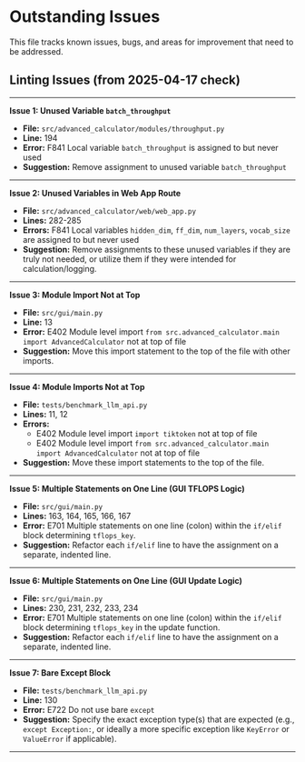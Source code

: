 # Outstanding Issues

This file tracks known issues, bugs, and areas for improvement that need to be addressed.

## Linting Issues (from 2025-04-17 check)

---

**Issue 1: Unused Variable `batch_throughput`**

*   **File:** `src/advanced_calculator/modules/throughput.py`
*   **Line:** 194
*   **Error:** F841 Local variable `batch_throughput` is assigned to but never used
*   **Suggestion:** Remove assignment to unused variable `batch_throughput`

---

**Issue 2: Unused Variables in Web App Route**

*   **File:** `src/advanced_calculator/web/web_app.py`
*   **Lines:** 282-285
*   **Errors:** F841 Local variables `hidden_dim`, `ff_dim`, `num_layers`, `vocab_size` are assigned to but never used
*   **Suggestion:** Remove assignments to these unused variables if they are truly not needed, or utilize them if they were intended for calculation/logging.

---

**Issue 3: Module Import Not at Top**

*   **File:** `src/gui/main.py`
*   **Line:** 13
*   **Error:** E402 Module level import `from src.advanced_calculator.main import AdvancedCalculator` not at top of file
*   **Suggestion:** Move this import statement to the top of the file with other imports.

---

**Issue 4: Module Imports Not at Top**

*   **File:** `tests/benchmark_llm_api.py`
*   **Lines:** 11, 12
*   **Errors:**
    *   E402 Module level import `import tiktoken` not at top of file
    *   E402 Module level import `from src.advanced_calculator.main import AdvancedCalculator` not at top of file
*   **Suggestion:** Move these import statements to the top of the file.

---

**Issue 5: Multiple Statements on One Line (GUI TFLOPS Logic)**

*   **File:** `src/gui/main.py`
*   **Lines:** 163, 164, 165, 166, 167
*   **Error:** E701 Multiple statements on one line (colon) within the `if/elif` block determining `tflops_key`.
*   **Suggestion:** Refactor each `if/elif` line to have the assignment on a separate, indented line.

---

**Issue 6: Multiple Statements on One Line (GUI Update Logic)**

*   **File:** `src/gui/main.py`
*   **Lines:** 230, 231, 232, 233, 234
*   **Error:** E701 Multiple statements on one line (colon) within the `if/elif` block determining `tflops_key` in the update function.
*   **Suggestion:** Refactor each `if/elif` line to have the assignment on a separate, indented line.

---

**Issue 7: Bare Except Block**

*   **File:** `tests/benchmark_llm_api.py`
*   **Line:** 130
*   **Error:** E722 Do not use bare `except`
*   **Suggestion:** Specify the exact exception type(s) that are expected (e.g., `except Exception:`, or ideally a more specific exception like `KeyError` or `ValueError` if applicable).

--- 